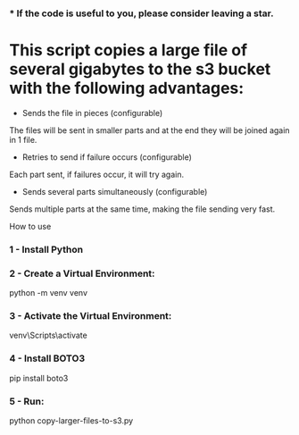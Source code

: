 ### * If the code is useful to you, please consider leaving a star.

# This script copies a large file of several gigabytes to the s3 bucket with the following advantages:

- Sends the file in pieces (configurable)
  
The files will be sent in smaller parts and at the end they will be joined again in 1 file.


- Retries to send if failure occurs (configurable)

Each part sent, if failures occur, it will try again.


- Sends several parts simultaneously (configurable)

Sends multiple parts at the same time, making the file sending very fast.

How to use

### 1 - Install Python

### 2 - Create a Virtual Environment:
python -m venv venv

### 3 - Activate the Virtual Environment:
venv\Scripts\activate

### 4 - Install BOTO3
pip install boto3

### 5 - Run:
python copy-larger-files-to-s3.py
